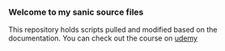 ### Welcome to my sanic source files
This repository holds scripts pulled and modified based on the documentation.
You can check out the course on [udemy](https://www.udemy.com/Sanic-an-asynchronous-web-framework-for-Pythonistas)